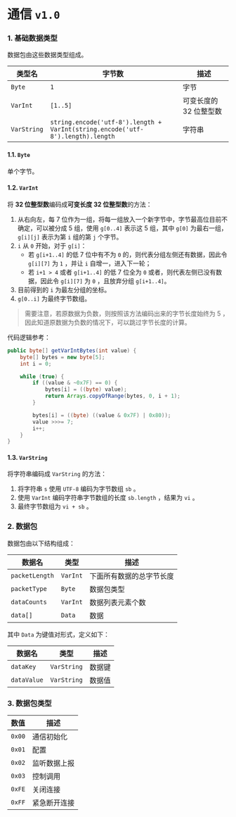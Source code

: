 # 通信 `v1.0`

### 1. 基础数据类型
数据包由这些数据类型组成。

| 类型名 | 字节数 | 描述 |
| --- | --- | --- |
| `Byte` | `1` | 字节 |
| `VarInt` | `[1..5]` | 可变长度的 32 位整型数 |
| `VarString` | `string.encode('utf-8').length + ` <br> `VarInt(string.encode('utf-8').length).length` | 字符串 |

#### 1.1. `Byte`
单个字节。

#### 1.2. `VarInt`
将 **32 位整型数**编码成**可变长度 32 位整型数**的方法：
1. 从右向左，每 7 位作为一组，将每一组放入一个新字节中，字节最高位目前不确定，可以被分成 5 组，使用 `g[0..4]` 表示这 5 组，其中 `g[0]` 为最右一组， `g[i][j]` 表示为第 `i` 组的第 `j` 个字节。
2. `i` 从 `0` 开始，对于 `g[i]`：
    + 若 `g[i+1..4]` 的低 7 位中有不为 `0` 的，则代表分组左侧还有数据，因此令 `g[i][7]` 为 `1` ，并让 `i` 自增一，进入下一轮；
    + 若 `i+1 > 4` 或者 `g[i+1..4]` 的低 7 位全为 `0` 或者，则代表左侧已没有数据，因此令 `g[i][7]` 为 `0` ，且放弃分组 `g[i+1..4]`。
3. 目前得到的 `i` 为最左分组的坐标。
4. `g[0..i]` 为最终字节数组。


> 需要注意，若原数据为负数，则按照该方法编码出来的字节长度始终为 5 ，因此知道原数据为负数的情况下，可以跳过字节长度的计算。

代码逻辑参考：
```java
public byte[] getVarIntBytes(int value) {
    byte[] bytes = new byte[5];
    int i = 0;

    while (true) {
        if ((value & ~0x7F) == 0) {
            bytes[i] = ((byte) value);
            return Arrays.copyOfRange(bytes, 0, i + 1);
        }

        bytes[i] = ((byte) ((value & 0x7F) | 0x80));
        value >>>= 7;
        i++;
    }
}
```

#### 1.3. `VarString`
将字符串编码成 `VarString` 的方法：
1. 将字符串 `s` 使用 `UTF-8` 编码为字节数组 `sb` 。
2. 使用 `VarInt` 编码字符串字节数组的长度 `sb.length` ，结果为 `vi` 。
3. 最终字节数组为 `vi + sb` 。

### 2. 数据包

数据包由以下结构组成：

| 数据名 | 类型 | 描述 |
| --- | --- | --- |
| `packetLength` | `VarInt` | 下面所有数据的总字节长度 |
| `packetType` | `Byte` | 数据包类型 |
| `dataCounts` | `VarInt` | 数据列表元素个数 |
| `data[]` | `Data` | 数据 |

其中 `Data` 为键值对形式，定义如下：

| 数据名 | 类型 | 描述 |
| --- | --- | --- |
| `dataKey` | `VarString` | 数据键 |
| `dataValue` | `VarString` | 数据值 |

### 3. 数据包类型

| 数值 | 描述 |
| --- | --- |
| `0x00` | 通信初始化 |
| `0x01` | 配置 |
| `0x02` | 监听数据上报 |
| `0x03` | 控制调用 |
| `0xFE` | 关闭连接 |
| `0xFF` | 紧急断开连接 |